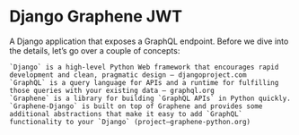 # Django Graphene JWT

A Django application that exposes a GraphQL endpoint. Before we dive into the details, let’s go over a couple of concepts:

    `Django` is a high-level Python Web framework that encourages rapid development and clean, pragmatic design — djangoproject.com
    `GraphQL` is a query language for APIs and a runtime for fulfilling those queries with your existing data — graphql.org
    `Graphene` is a library for building `GraphQL APIs` in Python quickly. `Graphene-Django` is built on top of Graphene and provides some additional abstractions that make it easy to add `GraphQL` functionality to your `Django` (project—graphene-python.org)




